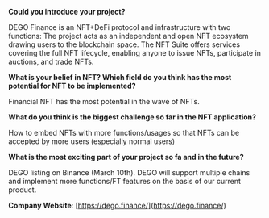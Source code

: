 **Could you introduce your project?**

DEGO Finance is an NFT+DeFi protocol and infrastructure with two functions: The project acts as an independent and open NFT ecosystem drawing users to the blockchain space. The NFT Suite offers services covering the full NFT lifecycle, enabling anyone to issue NFTs, participate in auctions, and trade NFTs.

**What is your belief in NFT? Which field do you think has the most potential for NFT to be implemented?**

Financial NFT has the most potential in the wave of NFTs.


**What do you think is the biggest challenge so far in the NFT application?**

How to embed NFTs with more functions/usages so that NFTs can be accepted by more users (especially normal users)


**What is the most exciting part of your project so fa and in the future?**

DEGO listing on Binance (March 10th). DEGO will support multiple chains and implement more functions/FT features on the basis of our current product.


**Company Website**: [https://dego.finance/](https://dego.finance/)
